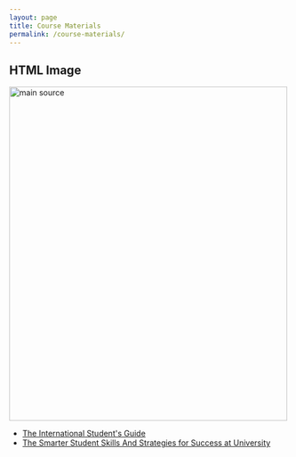 ```yaml
---
layout: page
title: Course Materials
permalink: /course-materials/
---
```

<html>
<body>

<h2>HTML Image</h2>
<img src="pastedImage.png" alt="main source" width="500" height="600">

</body>
</html>

* [The International Student's Guide](/static_files/materials/Books/10_The_International_Students_Guide.pdf)
* [The Smarter Student Skills And Strategies for Success at University](/static_files/materials/Books/11_The_Smarter_Student_Skills_And_Strategies_for_Success_at_University.pdf)
